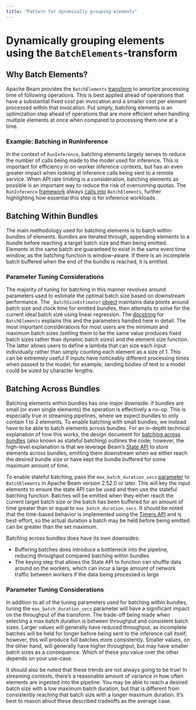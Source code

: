 ```yaml
---
title: "Pattern for dynamically grouping elements"
---
```


<!--
Licensed under the Apache License, Version 2.0 (the "License");
you may not use this file except in compliance with the License.
You may obtain a copy of the License at

http://www.apache.org/licenses/LICENSE-2.0

Unless required by applicable law or agreed to in writing, software
distributed under the License is distributed on an "AS IS" BASIS,
WITHOUT WARRANTIES OR CONDITIONS OF ANY KIND, either express or implied.
See the License for the specific language governing permissions and
limitations under the License.
-->

# Dynamically grouping elements using the `BatchElements`-transform

## Why Batch Elements?
Apache Beam provides the `BatchElements` [transform](https://beam.apache.org/releases/pydoc/current/apache_beam.transforms.util.html?highlight=batchelements#apache_beam.transforms.util.BatchElements) to amortize processing time of following operations. This is best applied ahead of operations that have a substantial fixed cost per invocation and a smaller cost per element processed within that invocation. Put simply, batching elements is an optimization step ahead of operations that are more efficient when handling multiple elements at once when compared to processing them one at a time.

### Example: Batching in RunInference
In the context of `RunInference`, batching elements largely serves to reduce the number of calls being made to the model used for inference. This is important for efficiency in on-worker inference contexts, but has an even greater impact when looking at inference calls being sent to a remote service. When API rate limiting is a consideration, batching elements as possible is an important way to reduce the risk of overrunning quotas. The `RunInference` [framework](https://github.com/apache/beam/blob/f3df03d8fa9eea9769260783a8daffb2de2d33f6/sdks/python/apache_beam/ml/inference/base.py#L987) always [calls into](https://github.com/apache/beam/blob/f3df03d8fa9eea9769260783a8daffb2de2d33f6/sdks/python/apache_beam/ml/inference/base.py#L1118) `BatchElements`, further highlighting how essential this step is for inference workloads.

## Batching Within Bundles
The main methodology used for batching elements is to batch within bundles of elements. Bundles are iterated through, appending elements to a bundle before reaching a target batch size and then being emitted. Elements in the same batch are guaranteed to exist in the same event time window, as the batching function is window-aware. If there is an incomplete batch buffered when the end of the bundle is reached, it is emitted.

### Parameter Tuning Considerations
The majority of tuning for batching in this manner revolves around parameters used to estimate the optimal batch size based on downstream performance. The `_BatchSizeEstimator` [object](https://github.com/apache/beam/blob/3063b55757509dad1c14751c9f2aa5905826d9a0/sdks/python/apache_beam/transforms/util.py#L309) maintains data points around batch size and clock time for emitted bundles, then attempts to solve for the current ideal batch size using linear regression. The [docstring](https://github.com/apache/beam/blob/3063b55757509dad1c14751c9f2aa5905826d9a0/sdks/python/apache_beam/transforms/util.py#L785) for `BatchElements` explains this and the parameters handled here in detail. The most important considerations for most users are the minimum and maximum batch sizes (setting them to be the same value produces fixed batch sizes rather than dynamic batch sizes) and the element size function. The latter allows users to define a lambda that can size each input individually rather than simply counting each element as a size of 1. This can be extremely useful if inputs have noticeably different processing times when passed to the model; for example, sending bodies of text to a model could be sized by character lengths.

## Batching Across Bundles
Batching elements within bundles has one major downside: if bundles are small (or even single elements) the operation is effectively a no-op. This is especially true in streaming pipelines, where we expect bundles to only contain 1 to 2 elements. To enable batching with small bundles, we instead have to be able to batch elements across bundles. For an in-depth technical explanation of how this works, the design document for [batching across bundles](https://docs.google.com/document/d/1Rin_5Vm3qT1Mkb5PcHgTDrjXc3j0Admzi3fEGEHB2-4/edit?usp=sharing) (also known as stateful batching) outlines the code; however, the high-level explanation is that we leverage Beam’s [State API](documentation/programming-guide/#types-of-state) to store elements across bundles, emitting them downstream when we either reach the desired bundle size or have kept the bundle buffered for some maximum amount of time.

To enable stateful batching, pass the `max_batch_duration_secs` [parameter](https://beam.apache.org/releases/pydoc/current/apache_beam.transforms.util.html?highlight=batchelements#apache_beam.transforms.util.BatchElements) to `BatchElements` in Apache Beam version 2.52.0 or later. This will key the input elements to ensure the state API can be used and then use the stateful batching function. Batches will be emitted when they either reach the current target batch size or the batch has been buffered for an amount of time greater than or equal to `max_batch_duration_secs`. It should be noted that the time-based behavior is implemented using the [Timers API](/documentation/programming-guide/#timers) and is best-effort, so the actual duration a batch may be held before being emitted can be greater than the set maximum.

Batching across bundles does have its own downsides:
* Buffering batches does introduce a bottleneck into the pipeline, reducing throughput compared batching within bundles
* The keying step that allows the State API to function can shuffle data around on the workers, which can incur a large amount of network traffic between workers if the data being processed is large

### Parameter Tuning Considerations
In addition to all of the tuning parameters used for batching within bundles, tuning the `max_batch_duration_secs` parameter will have a significant impact on the throughput of the transform. The trade-off being made when selecting a max batch duration is between throughput and consistent batch sizes. Larger values will generally have reduced throughput, as incomplete batches will be held for longer before being sent to the inference call itself; however, this will produce full batches more consistently. Smaller values, on the other hand, will generally have higher throughput, but may have smaller batch sizes as a consequence. Which of these you value over the other depends on your use-case.

It should also be noted that these trends are not always going to be true! In streaming contexts, there’s a reasonable amount of variance in how often elements are ingested into the pipeline. You may be able to reach a desired batch size with a low maximum batch duration, but that is different from consistently reaching that batch size with a longer maximum duration. It’s best to reason about these described tradeoffs as the average case.